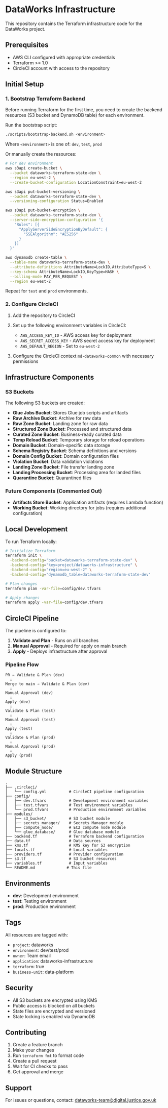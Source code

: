 # DataWorks Infrastructure

This repository contains the Terraform infrastructure code for the DataWorks project.

## Prerequisites

- AWS CLI configured with appropriate credentials
- Terraform >= 1.0
- CircleCI account with access to the repository

## Initial Setup

### 1. Bootstrap Terraform Backend

Before running Terraform for the first time, you need to create the backend resources (S3 bucket and DynamoDB table) for each environment.

Run the bootstrap script:

```bash
./scripts/bootstrap-backend.sh <environment>
```

Where `<environment>` is one of: `dev`, `test`, `prod`

Or manually create the resources:

```bash
# For dev environment
aws s3api create-bucket \
  --bucket dataworks-terraform-state-dev \
  --region eu-west-2 \
  --create-bucket-configuration LocationConstraint=eu-west-2

aws s3api put-bucket-versioning \
  --bucket dataworks-terraform-state-dev \
  --versioning-configuration Status=Enabled

aws s3api put-bucket-encryption \
  --bucket dataworks-terraform-state-dev \
  --server-side-encryption-configuration '{
    "Rules": [{
      "ApplyServerSideEncryptionByDefault": {
        "SSEAlgorithm": "AES256"
      }
    }]
  }'

aws dynamodb create-table \
  --table-name dataworks-terraform-state-dev \
  --attribute-definitions AttributeName=LockID,AttributeType=S \
  --key-schema AttributeName=LockID,KeyType=HASH \
  --billing-mode PAY_PER_REQUEST \
  --region eu-west-2
```

Repeat for `test` and `prod` environments.

### 2. Configure CircleCI

1. Add the repository to CircleCI
2. Set up the following environment variables in CircleCI:
   - `AWS_ACCESS_KEY_ID` - AWS access key for deployment
   - `AWS_SECRET_ACCESS_KEY` - AWS secret access key for deployment
   - `AWS_DEFAULT_REGION` - Set to `eu-west-2`

3. Configure the CircleCI context `md-dataworks-common` with necessary permissions

## Infrastructure Components

### S3 Buckets

The following S3 buckets are created:

- **Glue Jobs Bucket**: Stores Glue job scripts and artifacts
- **Raw Archive Bucket**: Archive for raw data
- **Raw Zone Bucket**: Landing zone for raw data
- **Structured Zone Bucket**: Processed and structured data
- **Curated Zone Bucket**: Business-ready curated data
- **Temp Reload Bucket**: Temporary storage for reload operations
- **Domain Bucket**: Domain-specific data storage
- **Schema Registry Bucket**: Schema definitions and versions
- **Domain Config Bucket**: Domain configuration files
- **Violation Bucket**: Data validation violations
- **Landing Zone Bucket**: File transfer landing zone
- **Landing Processing Bucket**: Processing area for landed files
- **Quarantine Bucket**: Quarantined files

### Future Components (Commented Out)

- **Artifacts Store Bucket**: Application artifacts (requires Lambda function)
- **Working Bucket**: Working directory for jobs (requires additional configuration)

## Local Development

To run Terraform locally:

```bash
# Initialize Terraform
terraform init \
  -backend-config="bucket=dataworks-terraform-state-dev" \
  -backend-config="key=project/dataworks-infrastructure" \
  -backend-config="region=eu-west-2" \
  -backend-config="dynamodb_table=dataworks-terraform-state-dev"

# Plan changes
terraform plan -var-file=config/dev.tfvars

# Apply changes
terraform apply -var-file=config/dev.tfvars
```

## CircleCI Pipeline

The pipeline is configured to:

1. **Validate and Plan** - Runs on all branches
2. **Manual Approval** - Required for apply on main branch
3. **Apply** - Deploys infrastructure after approval

### Pipeline Flow

```
PR → Validate & Plan (dev)
  ↓
Merge to main → Validate & Plan (dev)
  ↓
Manual Approval (dev)
  ↓
Apply (dev)
  ↓
Validate & Plan (test)
  ↓
Manual Approval (test)
  ↓
Apply (test)
  ↓
Validate & Plan (prod)
  ↓
Manual Approval (prod)
  ↓
Apply (prod)
```

## Module Structure

```
.
├── .circleci/
│   └── config.yml          # CircleCI pipeline configuration
├── config/
│   ├── dev.tfvars          # Development environment variables
│   ├── test.tfvars         # Test environment variables
│   └── prod.tfvars         # Production environment variables
├── modules/
│   ├── s3_bucket/          # S3 bucket module
│   ├── secrets_manager/    # Secrets Manager module
│   ├── compute_node/       # EC2 compute node module
│   └── glue_database/      # Glue database module
├── backend.tf              # Terraform backend configuration
├── data.tf                 # Data sources
├── kms.tf                  # KMS key for S3 encryption
├── locals.tf               # Local variables
├── providers.tf            # Provider configuration
├── s3.tf                   # S3 bucket resources
├── variables.tf            # Input variables
└── README.md              # This file
```

## Environments

- **dev**: Development environment
- **test**: Testing environment
- **prod**: Production environment

## Tags

All resources are tagged with:

- `project`: dataworks
- `environment`: dev/test/prod
- `owner`: Team email
- `application`: dataworks-infrastructure
- `terraform`: true
- `business-unit`: data-platform

## Security

- All S3 buckets are encrypted using KMS
- Public access is blocked on all buckets
- State files are encrypted and versioned
- State locking is enabled via DynamoDB

## Contributing

1. Create a feature branch
2. Make your changes
3. Run `terraform fmt` to format code
4. Create a pull request
5. Wait for CI checks to pass
6. Get approval and merge

## Support

For issues or questions, contact: dataworks-team@digital.justice.gov.uk
